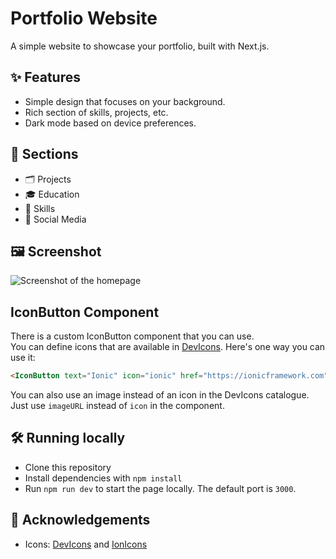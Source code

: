 # Portfolio Website

A simple website to showcase your portfolio, built with Next.js.

## ✨ Features
- Simple design that focuses on your background.
- Rich section of skills, projects, etc.
- Dark mode based on device preferences.

## 📁 Sections
- 🗂️ Projects
- 🎓 Education
- 💪 Skills
- 📱 Social Media

## 🖼️ Screenshot

![Screenshot of the homepage](https://github.com/user-attachments/assets/87029057-179d-4a94-a19b-040a96407b64)

## IconButton Component

There is a custom IconButton component that you can use.<br/>You can define icons that are available in [DevIcons](https://devicon.dev). Here's one way you can use it:

```html
<IconButton text="Ionic" icon="ionic" href="https://ionicframework.com"/>
```

You can also use an image instead of an icon in the DevIcons catalogue. Just use `imageURL` instead of `icon` in the component.

## 🛠️ Running locally
- Clone this repository
- Install dependencies with `npm install`
- Run `npm run dev` to start the page locally. The default port is `3000`.

## 🤝 Acknowledgements
- Icons: [DevIcons](https://devicon.dev) and [IonIcons](https://ionic.io/ionicons)
